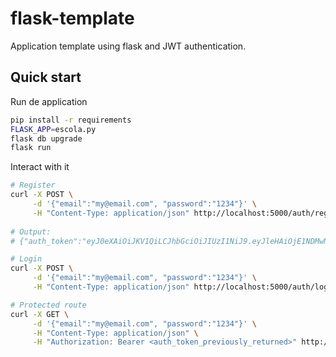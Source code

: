 # flask-template

Application template using flask and JWT authentication.

## Quick start

Run de application

```bash
pip install -r requirements
FLASK_APP=escola.py
flask db upgrade
flask run
```

Interact with it

```bash
# Register
curl -X POST \
     -d '{"email":"my@email.com", "password":"1234"}' \
     -H "Content-Type: application/json" http://localhost:5000/auth/register
     
# Output:
# {"auth_token":"eyJ0eXAiOiJKV1QiLCJhbGciOiJIUzI1NiJ9.eyJleHAiOjE1NDMwNzc5MjcsImlhdCI6MTU0MzA3NzkyMiwic3ViIjoxfQ.dPmFuSx9diBHcWjWMWPc5hhNHOmxx3axSx8T9hjFNkk","message":"Successfully registered.","status":"success"}

# Login
curl -X POST \
     -d '{"email":"my@email.com", "password":"1234"}' \
     -H "Content-Type: application/json" http://localhost:5000/auth/login

# Protected route
curl -X GET \
     -d '{"email":"my@email.com", "password":"1234"}' \
     -H "Content-Type: application/json" \
     -H "Authorization: Bearer <auth_token_previously_returned>" http://localhost:5000/auth/status

```
